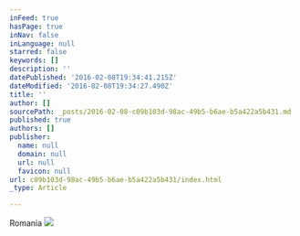 ```yaml
---
inFeed: true
hasPage: true
inNav: false
inLanguage: null
starred: false
keywords: []
description: ''
datePublished: '2016-02-08T19:34:41.215Z'
dateModified: '2016-02-08T19:34:27.490Z'
title: ''
author: []
sourcePath: _posts/2016-02-08-c09b103d-98ac-49b5-b6ae-b5a422a5b431.md
published: true
authors: []
publisher:
  name: null
  domain: null
  url: null
  favicon: null
url: c09b103d-98ac-49b5-b6ae-b5a422a5b431/index.html
_type: Article

---
```

Romania
![](https://the-grid-user-content.s3-us-west-2.amazonaws.com/dc5f2b03-efc6-49a8-bc95-1eed7e39b3fb.jpg)